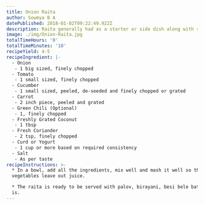 ```yaml
---
title: Onion Raita
author: Sowmya B A
datePublished: 2018-01-02T09:22:49.922Z
description: Raita generally had as a starter or side dish along with spicy main course.
image: ./img/Onion-Raita.jpg
totalTimeHours: '0'
totalTimeMinutes: '10'
recipeYield: 4-5
recipeIngredient: |-
  - Onion
   - 1 big sized, finely chopped
  - Tomato
   - 1 small sized, finely chopped
  - Cucumber
   - 1 small sized, peeled, de-seeded and finely chopped or grated
  - Carrot
   - 2 inch piece, peeled and grated
  - Green Chili (Optional)
   - 1, finely chopped
  - Freshly Grated Coconut
   - 1 tbsp
  - Fresh Coriander
   - 2 tsp, finely chopped
  - Curd or Yogurt
   - 1 cup or more based on required consistency
  - Salt
   - As per taste 
recipeInstructions: >-
  * In a bowl, add all the ingredients, mix well and mash it well so that the
  vegetables leave out juice.

  * The raita is ready to be served with palov, birayani, besi bele bath or as
  is.
---
```





